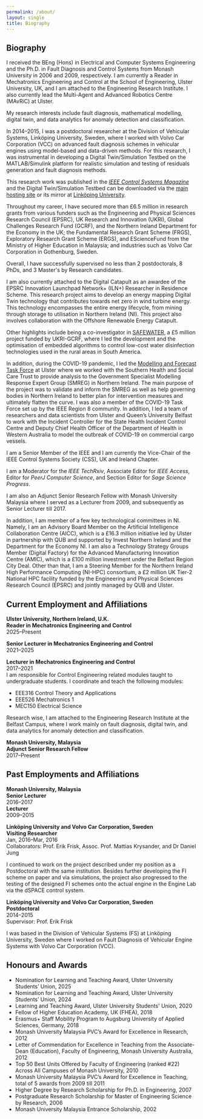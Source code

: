 ```yaml
---
permalink: /about/
layout: single
title: Biography
---
```


## Biography ##
I received the BEng (Hons) in Electrical and Computer Systems Engineering and the Ph.D. in Fault Diagnosis and Control Systems from Monash University in 2006 and 2009, respectively. I am currently a Reader in Mechatronics Engineering and Control at the School of Engineering, Ulster University, UK, and I am attached to the Engineering Research Institute. I also currently lead the Multi-Agent and Advanced Robotics Centre (MAvRiC) at Ulster.

My research interests include fault diagnosis, mathematical modelling, digital twin, and data analytics for anomaly detection and classification.

In 2014–2015, I was a postdoctoral researcher at the Division of Vehicular Systems, Linköping University, Sweden, where I worked with Volvo Car Corporation (VCC) on advanced fault diagnosis schemes in vehicular engines using model-based and data-driven methods. For this research, I was instrumental in developing a Digital Twin/Simulation Testbed on the MATLAB/Simulink platform for realistic simulation and testing of residuals generation and fault diagnosis methods. 

<!--for the following:
* Realistic modelling and control of the engine Injection and simulation of a variety of actuator, sensor, and variable faults in the engine
* In-house designed algorithm for additional residuals selection
* In-house designed algorithm for alarm generations, residuals monitoring, as well as Fault Isolation (FI)
* Simulation and FI of system with intermittent residuals
-->
This research work was published in the [*IEEE Control Systems Magazine*](https://ieeexplore.ieee.org/document/9036118) and the Digital Twin/Simulation Testbed can be downloaded via the [main hosting site](https://www.markusng.com/TCSI/) or its mirror at [Linköping University](https://www.fs.isy.liu.se/en/Software/TCSI_Testbed/).

Throughout my career, I have secured more than £6.5 million in research grants from various funders such as the Engineering and Physical Sciences Research Council (EPSRC), UK Research and Innovation (UKRI), Global Challenges Research Fund (GCRF), and the Northern Ireland Department for the Economy in the UK; the Fundamental Research Grant Scheme (FRGS), Exploratory Research Grant Scheme (ERGS), and EScienceFund from the Ministry of Higher Education in Malaysia; and industries such as Volvo Car Corporation in Gothenburg, Sweden.

Overall, I have successfully supervised no less than 2 postdoctorals, 8 PhDs, and 3 Master's by Research candidates.

I am also currently attached to the Digital Catapult as an awardee of the EPSRC Innovation Launchpad Network+ (ILN+) Researcher in Residence Scheme. This research project aims to develop an energy mapping Digital Twin technology that contributes towards net zero in wind turbine energy. This technology encompasses the entire energy lifecycle, from mining through storage to utilisation in Northern Ireland (NI). This project also involves collaboration with the Offshore Renewable Energy Catapult.

Other highlights include being a co-investigator in [SAFEWATER](https://www.safewater-research.com/), a £5 million project funded by UKRI-GCRF, where I led the development and the optimisation of embedded algorithms to control low-cost water disinfection technologies used in the rural areas in South America.

In addition, during the COVID-19 pandemic, I led the [Modelling and Forecast Task Force](https://www.ulster.ac.uk/research/covid-19/innovation/modelling-the-transmission-dynamics-of-covid-19) at Ulster where we worked with the Southern Health and Social Care Trust to provide analysis to the Government Specialist Modelling Response Expert Group (SMREG) in Northern Ireland. The main purpose of the project was to validate and inform the SMREG as well as help governing bodies in Northern Ireland to better plan for intervention measures and ultimately flatten the curve. I was also a member of the COVID-19 Task Force set up by the IEEE Region 8 community. In addition, I led a team of researchers and data scientists from Ulster and Queen’s University Belfast to work with the Incident Controller for the State Health Incident Control Centre and Deputy Chief Health Officer of the Department of Health in Western Australia to model the outbreak of COVID-19 on commercial cargo vessels.

I am a Senior Member of the IEEE and I am currently the Vice-Chair of the IEEE Control Systems Society (CSS), UK and Ireland Chapter.

I am a Moderator for the *IEEE TechRxiv*, Associate Editor for *IEEE Access*, Editor for *PeerJ Computer Science*, and Section Editor for *Sage Science Progress*.

I am also an Adjunct Senior Research Fellow with Monash University Malaysia where I served as a Lecturer from 2009, and subsequently as Senior Lecturer till 2017.

In addition, I am member of a few key technological committees in NI. Namely, I am an Advisory Board Member on the Artificial Intelligence Collaboration Centre (AICC), which is a £16.3 million initiative led by Ulster in partnership with QUB and supported by Invest Northern Ireland and the Department for the Economy NI. I am also a Technology Strategy Groups Member (Digital Factory) for the Advanced Manufacturing Innovation Centre (AMIC), which is a £100 million investment under the Belfast Region City Deal. Other than that, I am a Steering Member for the Northern Ireland High Performance Computing (NI-HPC) consortium, a £2 million UK Tier-2 National HPC facility funded by the Engineering and Physical Sciences Research Council (EPSRC) and jointly managed by QUB and Ulster.


<!-- 
## Education ##
**Monash University, Malaysia**
* Ph.D. Candidate, Control Engineering and Fault Diagnosis, 2009  
Thesis: “Advancements In Robust Fault Reconstruction Using Sliding Mode Observers” 
* B.Eng (Hons), Electrical and Computer Systems Engineering, 2006 /*
-->

## Current Employment and Affiliations ##
**Ulster University, Northern Ireland, U.K.**  
**Reader in Mechatronics Engineering and Control**  
2025–Present

**Senior Lecturer in Mechatronics Engineering and Control**  
2021–2025

**Lecturer in Mechatronics Engineering and Control**  
2017–2021  
I am responsible for Control Engineering related modules taught to undergraduate students. I coordinate and teach the following modules:
* EEE316 Control Theory and Applications
* EEE526 Mechatronics 1
* MEC150 Electrical Science

Research wise, I am attached to the Engineering Research Institute at the Belfast Campus, where I work mainly on fault diagnosis, digital twin, and data analytics for anomaly detection and classification.     

**Monash University, Malaysia**  
**Adjunct Senior Research Fellow**  
2017–Present


## Past Employments and Affiliations ##
**Monash University, Malaysia**  
**Senior Lecturer**  
2016–2017  
**Lecturer**  
2009–2015

<!--
I was responsible as the coordinator of a few units related to Control Engineering for various disciplines offered at the campus. I developed a new unit, ECE3062 Electronic Systems and Control, which is offered at both Monash University Malaysia and Australia campuses. I was an active researcher especially in the area of Fault Diagnosis with quality publications in international peer-reviewed journal articles, including the prestigious Automatica. I also conducted trainings and am involved in a few consulting projects with the industry. I have taught the following units: 
* ECE2061 Analogue Circuits, 2016 – 2017 
* ECE2031 Circuits and Control, 2015
* ECE3062 Electronic Systems & Control (a unit I developed for Monash), 2011 – 2013
* ENG1030 Electrical Systems, 2011 – 2013
* ECE2021 Electromagnetism, 2010 – 2012, 2015 – 2016
* MEC3457 Systems and Control, 2010 – 2011
* ECE3031 Control Systems, 2010
* ENG1020 Engineering Structures, 2009
* ENG1060 Computing for Engineers, 2006 – 2009
-->

**Linköping University and Volvo Car Corporation, Sweden**  
**Visiting Researcher**  
Jan, 2016–Mar, 2016  
Collaborators: Prof. Erik Frisk, Assoc. Prof. Mattias Krysander, and Dr Daniel Jung

I continued to work on the project described under my position as a Postdoctoral with the same institution. Besides further developing the FI scheme on paper and via simulations, the project also progressed to the testing of the designed FI schemes onto the actual engine in the Engine Lab via the dSPACE control system. 

**Linköping University and Volvo Car Corporation, Sweden**  
**Postdoctoral**  
2014–2015  
Supervisor: Prof. Erik Frisk 

I was based in the Division of Vehicular Systems (FS) at Linköping University, Sweden where I worked on Fault Diagnosis of Vehicular Engine Systems with Volvo Car Corporation (VCC). 

<!--
I also developed the GUI-based Simulation Environment (Digital Twin) on Matlab and Simulink to be used by VCC for the following: 
* Realistic modelling and control of the engine 
* Injection and simulation of a variety of actuator, sensor and variable faults in the engine 
* In-house designed algorithm for additional residuals selection 
* In-house designed algorithms for alarm generations, residuals monitoring as well as Fault Isolation (FI) 
* Simulation and FI of system with intermittent residuals 
-->


## Honours and Awards ##
* Nomination for Learning and Teaching Award, Ulster University Students’ Union, 2025
* Nomination for Learning and Teaching Award, Ulster University Students’ Union, 2024
* Learning and Teaching Award, Ulster University Students' Union, 2020
* Fellow of Higher Education Academy, UK (FHEA), 2018
* Erasmus+ Staff Mobility Program to Augsburg University of Applied Sciences, Germany, 2018
* Monash University Malaysia PVC’s Award for Excellence in Research, 2012 
* Letter of Commendation for Excellence in Teaching from the Associate-Dean (Education), Faculty of Engineering, Monash University Australia, 2012 
* Top 50 Best Units Offered by Faculty of Engineering (ranked #22) Across All Campuses of Monash University, 2010 
* Monash University Malaysia PVC’s Award for Excellence in Teaching, total of 5 awards from 2009 till 2011
* Higher Degree by Research Scholarship for Ph.D. in Engineering, 2007
* Postgraduate Research Scholarship for Master of Engineering Science by Research, 2006 
* Monash University Malaysia Entrance Scholarship, 2002


